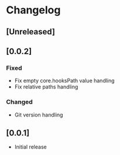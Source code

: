 <!-- Keep a Changelog guide -> https://keepachangelog.com -->

# Changelog

## [Unreleased]

## [0.0.2]
### Fixed
- Fix empty core.hooksPath value handling
- Fix relative paths handling

### Changed
- Git version handling

## [0.0.1]
- Initial release